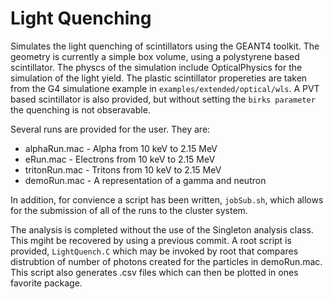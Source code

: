 Light Quenching
===============

Simulates the light quenching of scintillators using the GEANT4 toolkit. The geometry is currently a simple box volume, using a polystyrene based scintillator. The physcs of the simulation include OpticalPhysics for the simulation of the light yield.  The plastic scintillator propereties are taken from the G4 simulatione example in `examples/extended/optical/wls`.  A PVT based scintillator is also provided, but without setting the `birks parameter` the quenching is not obseravable.

Several runs are provided for the user. They are:

  + alphaRun.mac - Alpha from 10 keV to 2.15 MeV
  + eRun.mac - Electrons from 10 keV to 2.15 MeV
  + tritonRun.mac - Tritons from 10 keV to 2.15 MeV
  + demoRun.mac - A representation of a gamma and neutron

In addition, for convience a script has been written, `jobSub.sh`, which allows for the submission of all of the runs to the cluster system.

The analysis is completed without the use of the Singleton analysis class. This mgiht be recovered by using a previous commit.
A root script is provided, `LightQuench.C` which may be invoked by root that compares distrubtion of number of photons created for the particles in demoRun.mac.  This script also generates .csv files which can then be plotted in ones favorite package.
